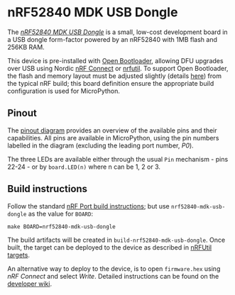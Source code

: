 nRF52840 MDK USB Dongle
=======================

The *[nRF52840 MDK USB
Dongle](https://wiki.makerdiary.com/nrf52840-mdk-usb-dongle)* is a small,
low-cost development board in a USB dongle form-factor powered by an nRF52840
with 1MB flash and 256KB RAM.

This device is pre-installed with [Open
Bootloader](https://wiki.makerdiary.com/nrf52840-mdk-usb-dongle/programming/),
allowing DFU upgrades over USB using Nordic [nRF
Connect](https://www.nordicsemi.com/Software-and-tools/Development-Tools/nRF-Connect-for-desktop)
or [nrfutil](https://github.com/NordicSemiconductor/pc-nrfutil/). To support
Open Bootloader, the flash and memory layout must be adjusted slightly (details
[here](https://devzone.nordicsemi.com/nordic/short-range-guides/b/getting-started/posts/nrf52840-dongle-programming-tutorial))
from the typical nRF build; this board definition ensure the appropriate build
configuration is used for MicroPython.

Pinout
------

The [pinout
diagram](https://wiki.makerdiary.com/nrf52840-mdk-usb-dongle/#pinout-diagram)
provides an overview of the available pins and their capabilities. All pins are
available in MicroPython, using the pin numbers labelled in the diagram
(excluding the leading port number, *P0*).

The three LEDs are available either through the usual `Pin` mechanism - pins
22-24 - or by `board.LED(n)` where n can be 1, 2 or 3.

Build instructions
------------------

Follow the standard [nRF Port build instructions](../../README.md); but use
`nrf52840-mdk-usb-dongle` as the value for `BOARD`:

    make BOARD=nrf52840-mdk-usb-dongle

The build artifacts will be created in `build-nrf52840-mdk-usb-dongle`. Once
built, the target can be deployed to the device as described in
[nRFUtil targets](../../README.md#nrfutil-targets).

An alternative way to deploy to the device, is to open `firmware.hex` using
*nRF Connect* and select *Write*. Detailed instructions can be found on the
[developer
wiki](https://wiki.makerdiary.com/nrf52840-mdk-usb-dongle/programming/).
